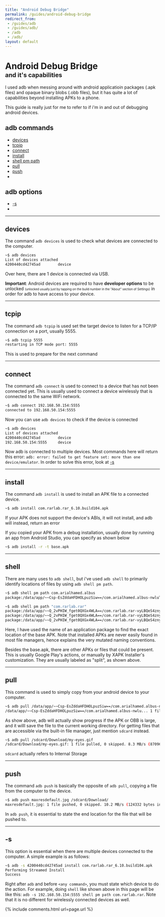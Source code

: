 ```yaml
---
title: "Android Debug Bridge"
permalink: /guides/android-debug-bridge
redirect_from:
 - /guides/adb
 - /guides/adb/
 - /adb
 - /adb/
layout: default
---
```


# Android Debug Bridge <br><span style="font-size:70%;">and it's capabilities</span>

I used adb when messing around with android applicatioin packages (.apk files) and opaque binary blobs (.obb files), but it has quite a lot of capabilities beyond installing APKs to a phone.

This guide is really just for me to refer to if i'm in and out of debugging android devices.

## adb commands
* <a href="#devices">devices</a>
* <a href="#tcpip">tcpip</a>
* <a href="#connect">connect</a>
* <a href="#install">install</a>
* <a href="#shell">shell pm path</a>
* <a href="#pull">pull</a>
* <a href="#push">push</a>
* <a href="#"></a>

## adb options
* <a href="#-s">-s</a>
* <a href="#"></a>

<hr>

## devices
The command `adb devices` is used to check what devices are connected to the computer.
``` bash
~$ adb devices
List of devices attached
4200440cd42745ad        device
```
Over here, there are 1 device is connected via USB. 

**Important**: Android devices are required to have **developer options** to be unlocked <span style="font-size:70%;">(unlocked usually just by tapping on the build number in the "About" section of Settings)</span> in order for adb to have access to your device.

<hr>

## tcpip
The command `adb tcpip` is used set the target device to listen for a TCP/IP connection on a port, usually 5555.
``` bash
~$ adb tcpip 5555
restarting in TCP mode port: 5555
```
This is used to prepare for the next command

<hr>

## connect
The command `adb connect` is used to connect to a device that has not been connected yet. This is usually used to connect a device wirelessly that is connected to the same WiFi network.
``` bash
~$ adb connect 192.168.50.154:5555
connected to 192.168.50.154:5555
```
Now you can use `adb devices` to check if the device is connected
``` bash
~$ adb devices
List of devices attached
4200440cd42745ad        device
192.168.50.154:5555     device
```
Now adb is connected to multiple devices. Most commands here will return this error: `adb: error: failed to get feature set: more than one device/emulator`. In order to solve this error, look at <a href="#-s">-s</a>

<hr>

## install

The command `adb install` is used to install an APK file to a connected device.

``` bash
~$ adb install com.rarlab.rar_6.10.build104.apk
```

If your APK does not support the device's ABIs, it will not install, and adb will instead, return an error

If you copied your APK from a debug installation, usually done by running an app from Android Studio, you can specify as shown below
``` bash
~$ adb install -r -t base.apk
```

<hr>

## shell
There are many uses to `adb shell`, but i've used `adb shell` to primarily identify locations of files by using `adb shell pm path`.
``` bash My own app
~$ adb shell pm path com.arialhamed.albus
package:/data/app/~~Csp-EsZddaHFDHOLpuzSiw==/com.arialhamed.albus-nwluTCiu_4zV2HznTGtlFQ==/base.apk
```
``` bash RAR app
~$ adb shell pm path "com.rarlab.rar"
package:/data/app/~~Q_2vPHIW_fget0QXGx4WLA==/com.rarlab.rar-vyLBQeS4znyP8jiS0AvGmQ==/base.apk
package:/data/app/~~Q_2vPHIW_fget0QXGx4WLA==/com.rarlab.rar-vyLBQeS4znyP8jiS0AvGmQ==/split_config.arm64_v8a.apk
package:/data/app/~~Q_2vPHIW_fget0QXGx4WLA==/com.rarlab.rar-vyLBQeS4znyP8jiS0AvGmQ==/split_config.xhdpi.apk
```
Here, I have used the name of an application package to find the exact location of the base APK. Note that installed APKs are never easily found in most file managers, hence explains the very mutated naming conventions.

Besides the base.apk, there are other APKs or files that could be present. This is usually Google Play's actions, or manually by XAPK Installer's customization. They are usually labeled as "split", as shown above.

<hr>

## pull

This command is used to simply copy from your android device to your computer.
``` bash
~$ adb pull /data/app/~~Csp-EsZddaHFDHOLpuzSiw==/com.arialhamed.albus-nwluTCiu_4zV2HznTGtlFQ==/base.apk
/data/app/~~Csp-EsZddaHFDHOLpuzSiw==/com.arialhamed.albus-nwlu... 1 file pulled, 0 skipped. 3.3 MB/s (5269281 bytes in 1.501s)
```
As show above, adb will actually show progress if the APK or OBB is large, and it willl save the file to the current working directory. For getting files that are accessible via the built-in file manager, just mention `sdcard` instead.
``` bash
~$ adb pull /sdcard/Download/my-eyes.gif
/sdcard/Download/my-eyes.gif: 1 file pulled, 0 skipped. 8.3 MB/s (870969 bytes in 0.100s)
```
`sdcard` actually refers to Internal Storage

<hr>

## push

The command `adb push` is basically the opposite of `adb pull`, copying a file from the computer to the device. 
``` bash
~$ adb push maxresdefault.jpg /sdcard/Download/
maxresdefault.jpg: 1 file pushed, 0 skipped. 10.2 MB/s (124332 bytes in 0.012s)
```
In `adb push`, it is essential to state the end location for the file that will be pushed to.

<hr>

## -s
This option is essential when there are multiple devices connected to the computer. A simple example is as follows:

``` bash
~$ adb -s 4200440cd42745ad install com.rarlab.rar_6.10.build104.apk
Performing Streamed Install
Success
```
Right after `adb` and before `<any command>`, you must state which device to do the action. For example, doing `shell` like shown above in this page will be like this: `adb -s 192.168.50.154:5555 shell pm path com.rarlab.rar`. Note that it is no different for wirelessly connected devices as well.

{% include comments.html url=page.url %}

